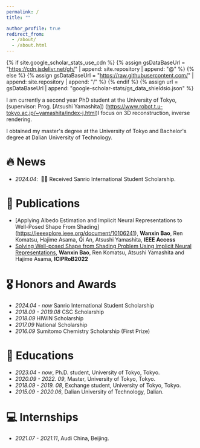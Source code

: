 ```yaml
---
permalink: /
title: ""

author_profile: true
redirect_from: 
  - /about/
  - /about.html
---
```


{% if site.google_scholar_stats_use_cdn %}
{% assign gsDataBaseUrl = "https://cdn.jsdelivr.net/gh/" | append: site.repository | append: "@" %}
{% else %}
{% assign gsDataBaseUrl = "https://raw.githubusercontent.com/" | append: site.repository | append: "/" %}
{% endif %}
{% assign url = gsDataBaseUrl | append: "google-scholar-stats/gs_data_shieldsio.json" %}

<span class='anchor' id='about-me'></span>

I am currently a second year PhD student at the University of Tokyo, (supervisor: Prog. [Atsushi Yamashita]) (https://www.robot.t.u-tokyo.ac.jp/~yamashita/index-j.html)I focus on 3D reconstruction, inverse rendering.

I obtained my master's degree at the University of Tokyo and Bachelor's degree at Dalian University of Technology.




# 🔥 News
- *2024.04*: &nbsp;🎉🎉 Received Sanrio International Student Scholarship.
 

# 📝 Publications
- [Applying Albedo Estimation and Implicit Neural Representations to Well-Posed Shape From Shading] (https://ieeexplore.ieee.org/document/10106241), **Wanxin Bao**, Ren Komatsu, Hajime Asama, Qi An, Atsushi Yamashita, **IEEE Access**
- [Solving Well-posed Shape from Shading Problem Using Implicit Neural Representations]([https://github.com](https://ieeexplore.ieee.org/document/9798718)), **Wanxin Bao**, Ren Komatsu, Atsushi Yamashita and Hajime Asama, **ICIPRoB2022**
# 🎖 Honors and Awards
- *2024.04 - now* Sanrio International Student Scholarship
- *2018.09 - 2019.08* CSC Scholarship
- *2018.09* HIWIN Scholarship
- *2017.09* National Scholarship
- *2016.09* Sumitomo Chemistry Scholarship (First Prize)

# 📖 Educations
- *2023.04 - now*, Ph.D. student, University of Tokyo, Tokyo.
- *2020.09 - 2022. 09*, Master, University of Tokyo, Tokyo.
- *2018.09 - 2019. 08*, Exchange student, University of Tokyo, Tokyo.
- *2015.09 - 2020.06*, Dalian University of Technology, Dalian.



# 💻 Internships
- *2021.07 - 2021.11*, Audi China, Beijing.

